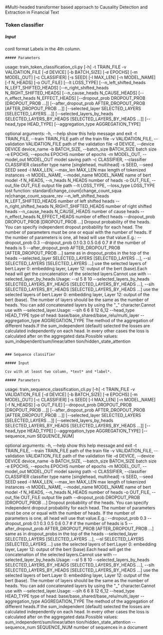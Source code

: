 #Multi-headed transformer based approach to Causality Detection and Extraction in Financial Text

### Token classifier

##### Input
conll format
Labels in the 4th column.

```
##### Parameters
```
usage: train_token_classification_cli.py [-h] -t TRAIN_FILE -v VALIDATION_FILE
                                         [-d DEVICE] [-b BATCH_SIZE]
                                         [-e EPOCHS] [-m MODEL_OUT]
                                         [-c CLASSIFIER] [-s SEED]
                                         [-l MAX_LEN] [-n MODEL_NAME]
                                         [-f N_HEADS] [-o OUT_FILE]
                                         [--lt LOSS_TYPE]
                                         [--n_left_shifted_heads N_LEFT_SHIFTED_HEADS]
                                         [--n_right_shifted_heads N_RIGHT_SHIFTED_HEADS]
                                         [--n_cause_heads N_CAUSE_HEADS]
                                         [--n_effect_heads N_EFFECT_HEADS]
                                         [--dropout_prob DROPOUT_PROB [DROPOUT_PROB ...]]
                                         [--after_dropout_prob AFTER_DROPOUT_PROB [AFTER_DROPOUT_PROB ...]]
                                         [--selected_layer SELECTED_LAYERS [SELECTED_LAYERS ...]]
                                         [--selected_layers_by_heads SELECTED_LAYERS_BY_HEADS [SELECTED_LAYERS_BY_HEADS ...]]
                                         [--head_type HEAD_TYPE]
                                         [--aggregation_type AGGREGATION_TYPE]

optional arguments:
  -h, --help            show this help message and exit
  -t TRAIN_FILE, --train TRAIN_FILE
                        path of the train file
  -v VALIDATION_FILE, --validation VALIDATION_FILE
                        path of the validation file
  -d DEVICE, --device DEVICE
                        device_name
  -b BATCH_SIZE, --batch_size BATCH_SIZE
                        batch size
  -e EPOCHS, --epochs EPOCHS
                        number of epochs
  -m MODEL_OUT, --model_out MODEL_OUT
                        model saving path
  -c CLASSIFIER, --classifier CLASSIFIER
                        classifier type name [singlehead, multihead]
  -s SEED, --seed SEED  seed
  -l MAX_LEN, --max_len MAX_LEN
                        max length of tokenized instances
  -n MODEL_NAME, --model_name MODEL_NAME
                        name of bert model
  -f N_HEADS, --n_heads N_HEADS
                        number of heads
  -o OUT_FILE, --out_file OUT_FILE
                        output file path
  --lt LOSS_TYPE, --loss_type LOSS_TYPE
                        lost function: standard|change_count|change_count_squa
                        re|change_count_square_rev
  --n_left_shifted_heads N_LEFT_SHIFTED_HEADS
                        number of left shifted heads
  --n_right_shifted_heads N_RIGHT_SHIFTED_HEADS
                        number of right shifted heads
  --n_cause_heads N_CAUSE_HEADS
                        number of cause heads
  --n_effect_heads N_EFFECT_HEADS
                        number of effect heads
  --dropout_prob DROPOUT_PROB [DROPOUT_PROB ...]
                        Dropout probability of the heads. You can specify
                        independent dropout probability for each head. The
                        number of parameters must be one or equal with the
                        number of heads. If the number of parameters is one,
                        all head will use that value.E.g.: --dropout_prob 0.3
                        --dropout_prob 0.1 0.3 0.5 0.6 0.7 # if the number of
                        heads is 5
  --after_dropout_prob AFTER_DROPOUT_PROB [AFTER_DROPOUT_PROB ...]
                        same as in dropout_probs in the top of the heads
  --selected_layer SELECTED_LAYERS [SELECTED_LAYERS ...], --sl SELECTED_LAYERS [SELECTED_LAYERS ...]
                        use the selected layers of bert.Layer 0: embedding
                        layer, Layer 12: output of the bert (base).Each head
                        will get the concatenation of the selected
                        layers.Cannot use with
                        --selected_layer_by_heads.Usage: --sl 5 8 10
  --selected_layers_by_heads SELECTED_LAYERS_BY_HEADS [SELECTED_LAYERS_BY_HEADS ...], --slh SELECTED_LAYERS_BY_HEADS [SELECTED_LAYERS_BY_HEADS ...]
                        use the selected layers of bert.Layer 0: embedding
                        layer, Layer 12: output of the bert (base). The number
                        of layers should be the same as the number of heads.
                        You can add concatenated layers by using the "_"
                        character.Cannot use with --selected_layer.Usage:
                        --slh 6 6 8 12 6_12
  --head_type HEAD_TYPE
                        type of head: base/base_shared/base_relu/multi_layer
  --aggregation_type AGGREGATION_TYPE
                        The method of the aggregation of different heads.If
                        the sum_independent (default) selected the losses are
                        calculated independently on each head. In every other
                        cases the loss is calculated after on the aggregated
                        data.Possible values: sum_independent/sum/linear/atten
                        tion/hidden_state_attention
```

### Sequence classifier

##### Input

Csv with at least two column, *text* and *label*.

##### Parameters
```
usage: train_sequence_classification_cli.py [-h] -t TRAIN_FILE -v
                                            VALIDATION_FILE [-d DEVICE]
                                            [-b BATCH_SIZE] [-e EPOCHS]
                                            [-m MODEL_OUT] [-c CLASSIFIER]
                                            [-s SEED] [-l MAX_LEN]
                                            [-n MODEL_NAME] [-f N_HEADS]
                                            [-o OUT_FILE]
                                            [--dropout_prob DROPOUT_PROB [DROPOUT_PROB ...]]
                                            [--after_dropout_prob AFTER_DROPOUT_PROB [AFTER_DROPOUT_PROB ...]]
                                            [--selected_layer SELECTED_LAYERS [SELECTED_LAYERS ...]]
                                            [--selected_layers_by_heads SELECTED_LAYERS_BY_HEADS [SELECTED_LAYERS_BY_HEADS ...]]
                                            [--head_type HEAD_TYPE]
                                            [--aggregation_type AGGREGATION_TYPE]
                                            [--sequence_num SEQUENCE_NUM]

optional arguments:
  -h, --help            show this help message and exit
  -t TRAIN_FILE, --train TRAIN_FILE
                        path of the train file
  -v VALIDATION_FILE, --validation VALIDATION_FILE
                        path of the validation file
  -d DEVICE, --device DEVICE
                        device_name
  -b BATCH_SIZE, --batch_size BATCH_SIZE
                        batch size
  -e EPOCHS, --epochs EPOCHS
                        number of epochs
  -m MODEL_OUT, --model_out MODEL_OUT
                        model saving path
  -c CLASSIFIER, --classifier CLASSIFIER
                        classifier type name [singlehead, multihead]
  -s SEED, --seed SEED  seed
  -l MAX_LEN, --max_len MAX_LEN
                        max length of tokenized instances
  -n MODEL_NAME, --model_name MODEL_NAME
                        name of bert model
  -f N_HEADS, --n_heads N_HEADS
                        number of heads
  -o OUT_FILE, --out_file OUT_FILE
                        output file path
  --dropout_prob DROPOUT_PROB [DROPOUT_PROB ...]
                        Dropout probability of the heads. You can specify
                        independent dropout probability for each head. The
                        number of parameters must be one or equal with the
                        number of heads. If the number of parameters is one,
                        all head will use that value.E.g.: --dropout_prob 0.3
                        --dropout_prob 0.1 0.3 0.5 0.6 0.7 # if the number of
                        heads is 5
  --after_dropout_prob AFTER_DROPOUT_PROB [AFTER_DROPOUT_PROB ...]
                        same as in dropout_probs in the top of the heads
  --selected_layer SELECTED_LAYERS [SELECTED_LAYERS ...], --sl SELECTED_LAYERS [SELECTED_LAYERS ...]
                        use the selected layers of bert.Layer 0: embedding
                        layer, Layer 12: output of the bert (base).Each head
                        will get the concatenation of the selected
                        layers.Cannot use with
                        --selected_layer_by_heads.Usage: --sl 5 8 10
  --selected_layers_by_heads SELECTED_LAYERS_BY_HEADS [SELECTED_LAYERS_BY_HEADS ...], --slh SELECTED_LAYERS_BY_HEADS [SELECTED_LAYERS_BY_HEADS ...]
                        use the selected layers of bert.Layer 0: embedding
                        layer, Layer 12: output of the bert (base). The number
                        of layers should be the same as the number of heads.
                        You can add concatenated layers by using the "_"
                        character.Cannot use with --selected_layer.Usage:
                        --slh 6 6 8 12 6_12
  --head_type HEAD_TYPE
                        type of head: base/base_shared/base_relu/multi_layer
  --aggregation_type AGGREGATION_TYPE
                        The method of the aggregation of different heads.If
                        the sum_independent (default) selected the losses are
                        calculated independently on each head. In every other
                        cases the loss is calculated after on the aggregated
                        data.Possible values: sum_independent/sum/linear/atten
                        tion/hidden_state_attention
  --sequence_num SEQUENCE_NUM
                        number of sequences in a document

```
